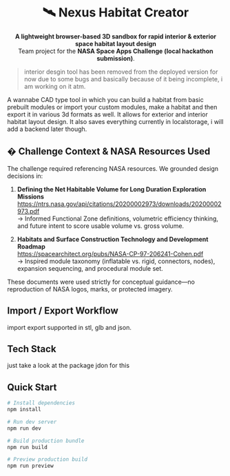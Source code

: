 <div align="center">

# 🛰️ Nexus Habitat Creator

**A lightweight browser-based 3D sandbox for rapid interior & exterior space habitat layout design**  
Team project for the **NASA Space Apps Challenge (local hackathon submission)**.

</div>

> interior desgin tool has been removed from the deployed version for now due to some bugs and basically because of it being incomplete, i am working on it atm.


A wannabe CAD type tool in which you can build a habitat from basic prebuilt modules or import your custom modules, make a habitat and then export it in various 3d formats as well. It allows for exterior and interior habitat layout design. It also saves everything currently in localstorage, i will add a backend later though.

## � Challenge Context & NASA Resources Used

The challenge required referencing NASA resources. We grounded design decisions in:

1. **Defining the Net Habitable Volume for Long Duration Exploration Missions**  
   https://ntrs.nasa.gov/api/citations/20200002973/downloads/20200002973.pdf  
   → Informed Functional Zone definitions, volumetric efficiency thinking, and future intent to score usable volume vs. gross volume.

2. **Habitats and Surface Construction Technology and Development Roadmap**  
   https://spacearchitect.org/pubs/NASA-CP-97-206241-Cohen.pdf  
   → Inspired module taxonomy (inflatable vs. rigid, connectors, nodes), expansion sequencing, and procedural module set.

These documents were used strictly for conceptual guidance—no reproduction of NASA logos, marks, or protected imagery.



##  Import / Export Workflow
import export supported in stl, glb and json. 

## Tech Stack
just take a look at the package jdon for this


## Quick Start

```bash
# Install dependencies
npm install

# Run dev server
npm run dev

# Build production bundle
npm run build

# Preview production build
npm run preview
```


